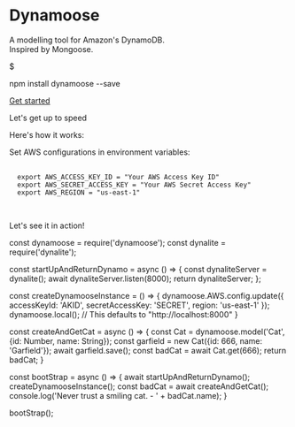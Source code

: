 # Dynamoose

<script src="https://embed.runkit.com" data-element-id="simple-example"></script>
<div class="index-page">
  <div id="hero">
    <div id="download">
      <p id="hero-subtitle">
        A modelling tool for Amazon's <span>DynamoDB</span>.
        <br />
        Inspired by Mongoose.
      </p>
      <div id="code-box">
        <div id="code-box-top-corner">
          <i class="fas fa-circle"></i>
          <i class="fas fa-circle"></i>
          <i class="fas fa-circle"></i>
        </div>
        <div id="code-box-command">
          <span id="prompt">$</span>
          <p>
            <span id="prompt">npm</span> install
            <span id="npmname">dynamoose</span> --save
          </p>
        </div>
      </div>
    </div>
    <a href="examples/about/" id="get-started">
      Get started
      <i style="padding: 0 0 0 10px;" class="fas fa-arrow-right"></i>
    </a>
  </div>
  <div id="example">
    <p id="section-title">Let's get up to speed</p>
    <p id="section-subtitle">Here's how it works:</p>
    <div class="eg-container">
      <p class="eg-title">Set AWS configurations in environment variables:</p>
      <pre>
              <code id="bash-code" class="bash">
  export AWS_ACCESS_KEY_ID = "Your AWS Access Key ID"
  export AWS_SECRET_ACCESS_KEY = "Your AWS Secret Access Key"
  export AWS_REGION = "us-east-1"
              </code>
              </pre>
    </div>
    <p id="section-title">Let's see it in action!</p>
    <div id="simple-example" class="runkit-frame">
const dynamoose = require('dynamoose');
const dynalite = require('dynalite');

const startUpAndReturnDynamo = async () => {
  const dynaliteServer = dynalite();
  await dynaliteServer.listen(8000);
  return dynaliteServer;
};

const createDynamooseInstance = () => {
    dynamoose.AWS.config.update({
      accessKeyId: 'AKID',
      secretAccessKey: 'SECRET',
      region: 'us-east-1'
    });
    dynamoose.local(); // This defaults to "http://localhost:8000"
}

const createAndGetCat = async () => {
    const Cat = dynamoose.model('Cat', {id: Number, name: String});
    const garfield = new Cat({id: 666, name: 'Garfield'});
    await garfield.save();
    const badCat = await Cat.get(666);
    return badCat;
}

const bootStrap = async () => {
    await startUpAndReturnDynamo();
    createDynamooseInstance();
    const badCat = await createAndGetCat();
    console.log('Never trust a smiling cat. - ' + badCat.name);
}

bootStrap();
</div>
  </div>
</div>
